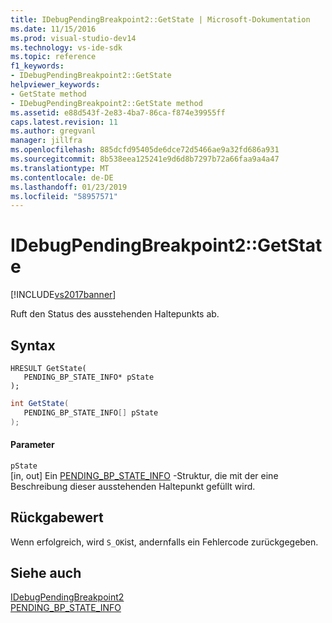 ```yaml
---
title: IDebugPendingBreakpoint2::GetState | Microsoft-Dokumentation
ms.date: 11/15/2016
ms.prod: visual-studio-dev14
ms.technology: vs-ide-sdk
ms.topic: reference
f1_keywords:
- IDebugPendingBreakpoint2::GetState
helpviewer_keywords:
- GetState method
- IDebugPendingBreakpoint2::GetState method
ms.assetid: e88d543f-2e83-4ba7-86ca-f874e39955ff
caps.latest.revision: 11
ms.author: gregvanl
manager: jillfra
ms.openlocfilehash: 885dcfd95405de6dce72d5466ae9a32fd686a931
ms.sourcegitcommit: 8b538eea125241e9d6d8b7297b72a66faa9a4a47
ms.translationtype: MT
ms.contentlocale: de-DE
ms.lasthandoff: 01/23/2019
ms.locfileid: "58957571"
---
```

# <a name="idebugpendingbreakpoint2getstate"></a>IDebugPendingBreakpoint2::GetState
[!INCLUDE[vs2017banner](../../../includes/vs2017banner.md)]

Ruft den Status des ausstehenden Haltepunkts ab.  
  
## <a name="syntax"></a>Syntax  
  
```cpp#  
HRESULT GetState(   
   PENDING_BP_STATE_INFO* pState  
);  
```  
  
```csharp  
int GetState(   
   PENDING_BP_STATE_INFO[] pState  
);  
```  
  
#### <a name="parameters"></a>Parameter  
 `pState`  
 [in, out] Ein [PENDING_BP_STATE_INFO](../../../extensibility/debugger/reference/pending-bp-state-info.md) -Struktur, die mit der eine Beschreibung dieser ausstehenden Haltepunkt gefüllt wird.  
  
## <a name="return-value"></a>Rückgabewert  
 Wenn erfolgreich, wird `S_OK`ist, andernfalls ein Fehlercode zurückgegeben.  
  
## <a name="see-also"></a>Siehe auch  
 [IDebugPendingBreakpoint2](../../../extensibility/debugger/reference/idebugpendingbreakpoint2.md)   
 [PENDING_BP_STATE_INFO](../../../extensibility/debugger/reference/pending-bp-state-info.md)
